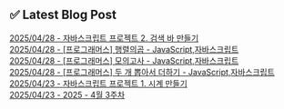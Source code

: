 

## ✅ Latest Blog Post

[2025/04/28 - 자바스크립트 프로젝트 2. 검색 바 만들기](https://blog.naver.com/kwmingyu/223848886268?fromRss=true&trackingCode=rss) <br/>
[2025/04/28 - [프로그래머스] 행렬의곱 - JavaScript,자바스크립트](https://blog.naver.com/kwmingyu/223848791785?fromRss=true&trackingCode=rss) <br/>
[2025/04/28 - [프로그래머스] 모의고사 - JavaScript,자바스크립트](https://blog.naver.com/kwmingyu/223848699221?fromRss=true&trackingCode=rss) <br/>
[2025/04/28 - [프로그래머스] 두 개 뽑아서 더하기 - JavaScript,자바스크립트](https://blog.naver.com/kwmingyu/223848552269?fromRss=true&trackingCode=rss) <br/>
[2025/04/23 - 자바스크립트 프로젝트 1. 시계 만들기](https://blog.naver.com/kwmingyu/223843969958?fromRss=true&trackingCode=rss) <br/>
[2025/04/23 - 2025 - 4월 3주차](https://blog.naver.com/kwmingyu/223843579418?fromRss=true&trackingCode=rss) <br/>
